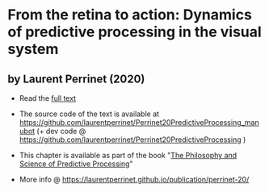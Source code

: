 # From the retina to action: Dynamics of predictive processing in the visual system
## by Laurent Perrinet (2020)


 * Read the [full text](https://laurentperrinet.github.io/Perrinet20PredictiveProcessing_manubot/v/latest/index.html)

 * The source code of the text is available at https://github.com/laurentperrinet/Perrinet20PredictiveProcessing_manubot (+ dev code @ https://github.com/laurentperrinet/Perrinet20PredictiveProcessing )

 * This chapter is available as part of the book "[The Philosophy and Science of Predictive Processing](https://www.bloomsbury.com/uk/the-philosophy-and-science-of-predictive-processing-9781350099753/)"

 * More info @ https://laurentperrinet.github.io/publication/perrinet-20/
